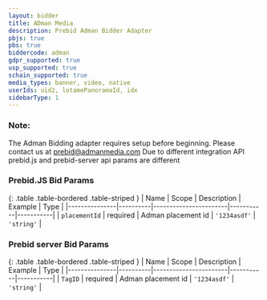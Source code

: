 ```yaml
---
layout: bidder
title: ADman Media
description: Prebid Adman Bidder Adapter
pbjs: true
pbs: true
biddercode: adman
gdpr_supported: true
usp_supported: true
schain_supported: true
media_types: banner, video, native
userIds: uid2, lotamePanoramaId, idx
sidebarType: 1
---
```


### Note:

The Adman Bidding adapter requires setup before beginning. Please contact us at prebid@admanmedia.com
Due to different integration API prebid.js and prebid-server api params are different

### Prebid.JS Bid Params

{: .table .table-bordered .table-striped }
| Name          | Scope    | Description           | Example   | Type      |
|---------------|----------|-----------------------|-----------|-----------|
| `placementId`      | required | Adman placement id         | `'1234asdf'`    | `'string'` |


### Prebid server Bid Params

{: .table .table-bordered .table-striped }
| Name          | Scope    | Description           | Example   | Type      |
|---------------|----------|-----------------------|-----------|-----------|
| `TagID`      | required | Adman placement id         | `'1234asdf'`    | `'string'` |
